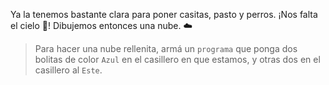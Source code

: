 <gs-toolbox toolbox-url="https://raw.githubusercontent.com/MumukiProject/mumuki-guia-gobstones-practica-primeros-programas-kids/master/assets/toolbox_1553281025747.xml"></gs-toolbox>

Ya la tenemos bastante clara para poner casitas, pasto y perros. ¡Nos falta el cielo :milky_way:! Dibujemos entonces una nube. :cloud:

> Para hacer una nube rellenita, armá un `programa` que ponga dos bolitas de color `Azul` en el casillero en que estamos, y otras dos en el casillero al `Este`. 
